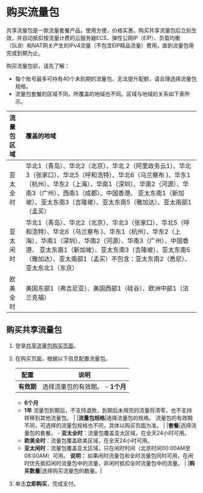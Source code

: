 # 购买流量包

共享流量包是一款流量套餐产品，使用方便，价格实惠。购买共享流量包后立刻生效，并自动抵扣按流量计费的云服务器ECS、弹性公网IP（EIP）、负载均衡（SLB）和NAT网关产生的IPv4流量（不包含EIP精品流量）费用，直到流量包用完或到期为止。

购买流量包前，请先了解：

-   每个账号最多可持有40个未到期的流量包，无法提升配额，请合理选择流量包规格。
-   流量包套餐的区域不同，所覆盖的地域也不同。区域与地域的关系如下表所示。

|流量包区域|覆盖的地域|
|:----|:----|
|亚太全时|华北1（青岛）、华北2（北京）、华北 2（阿里政务云1）、华北3（张家口）、华北5（呼和浩特）、华北6（乌兰察布 \)、华东1（杭州）、华东2（上海）、华南1（深圳）、华南2（河源）、华南3（广州）、西南1（成都）、中国香港、 亚太东南1（新加坡）、亚太东南3（吉隆坡）、亚太东南5（雅加达）、亚太南部1（孟买）|
|亚太闲时|华北1（青岛）、华北2（北京）、华北3（张家口）、华北5（呼和浩特）、华北6（乌兰察布 \)、华东1（杭州）、华东2（上海）、华南1（深圳）、华南2（河源）、华南3（广州）、中国香港、 亚太东南1（新加坡）、亚太东南3（吉隆坡）、亚太东南5（雅加达）、亚太南部1（孟买）不包含：亚太东南2（悉尼）、亚太东北1（东京） |
|欧美全时|美国东部1（弗吉尼亚）、美国西部1（硅谷）、欧洲中部1（法兰克福）|

## 购买共享流量包

1.  登录[共享流量包购买页面](https://common-buy.aliyun.com/?spm=0.0.0.0.86FjwI&commodityCode=flowbag#/buy)。

2.  在购买页面，根据以下信息配置流量包。

    |配置|说明|
    |--|--|
    |**有效期**|选择流量包的有效期。     -   **1个月**
    -   **6个月**
    -   **1年**
流量包到期后，不支持退款，到期后未用完的流量将清零，也不支持转移到其他流量包。 |
    |**流量包规格**|选择流量包的规格。 流量包的有效期不同，可选择的流量包规格也不同，具体以购买页面为准。 |
    |**套餐**|选择流量包的套餐。     -   **亚太全时**：流量包覆盖亚太区域，在全天24小时可用。
    -   **欧美全时**：流量包覆盖欧美区域，在全天24小时可用。
    -   **亚太闲时**：流量包覆盖亚太区域，只在闲时时间（北京时间00:00AM至08:00AM）可用。
**说明：** 如果闲时流量包和全时流量包同时可用，在闲时优先抵扣闲时流量包中的流量，非闲时抵扣全时流量包中的流量。 |
    |**购买数量**|选择购买流量包的数量。|

3.  单击**立即购买**，完成支付。


